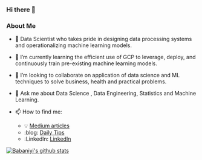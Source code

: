 ### Hi there 👋
### About Me

- 🔭 Data Scientist who takes pride in designing data processing systems and operationalizing machine learning models.
- 🌱 I’m currently learning the efficient use of GCP to leverage, deploy, and continuously train pre-existing machine learning models.
- 👯 I’m looking to collaborate on application of data science and ML techniques to solve business, health and practical problems.
- 💬 Ask me about Data Science , Data Engineering, Statistics and Machine Learning.

- 📫 How to find me: 
  - :bulb: [Medium articles](http://medium.com/babaniyi)
  - :blog: [Daily Tips](http://babaniyi.substack.com)
  - :LinkedIn: [LinkedIn](http://linkedin.com/in/babaniyi)

[![Babaniyi's github stats](https://github-readme-stats.vercel.app/api?username=babaniyi&count_private=true&show_icons=true&theme=radical&hide_rank=false)](https://github.com/anuraghazra/github-readme-stats)
<!--
**babaniyi/babaniyi** is a ✨ _special_ ✨ repository because its `README.md` (this file) appears on your GitHub profile.
-->
